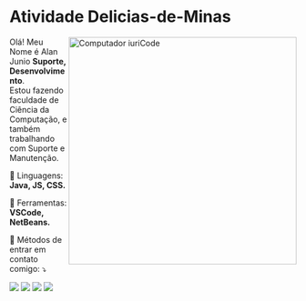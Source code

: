 # Atividade Delicias-de-Minas

<img src="https://raw.githubusercontent.com/MicaelliMedeiros/micaellimedeiros/master/image/computer-illustration.png" min-width="400px" max-width="400px" width="400px" align="right" alt="Computador iuriCode">

<p align="left"> 
  Olá! Meu Nome é Alan Junio <strong>Suporte, Desenvolvimento</strong>.<br>
  Estou fazendo faculdade de Ciência da Computação, e também trabalhando com Suporte e Manutenção.
</p>

<p align="left">
  🦄 Linguagens: <strong>Java, JS, CSS.</strong>
</p>

<p align="left">
  💼 Ferramentas: <strong>VSCode, NetBeans.</strong>
</p>

<p align="left">
  💌 Métodos de entrar em contato comigo: ⤵️
</p>

<p align="left">
  <a href="#" alt="Gmail">
  <img src="https://img.shields.io/badge/-Gmail-FF0000?style=flat-square&labelColor=FF0000&logo=gmail&logoColor=white&link=alanjvn@gmail.com" /></a>

  <a href="#" alt="Linkedin">
  <img src="https://img.shields.io/badge/-Linkedin-0e76a8?style=flat-square&logo=Linkedin&logoColor=white&link=https://www.linkedin.com/in/alan-junio-vila-nova-pereira-a54a2a159/" /></a>

  <a href="#" alt="WhatsApp">
  <img src="https://img.shields.io/badge/-WhatsApp-25d366?style=flat-square&labelColor=25d366&logo=whatsapp&logoColor=white&link=https://api.whatsapp.com/send?phone=5531993251934"/></a>

  <a href="#" alt="Instagram">
  <img src="https://img.shields.io/badge/-Instagram-DF0174?style=flat-square&labelColor=DF0174&logo=instagram&logoColor=white&link=https://www.instagram.com/alanjvn92/"/></a>
</p>  
